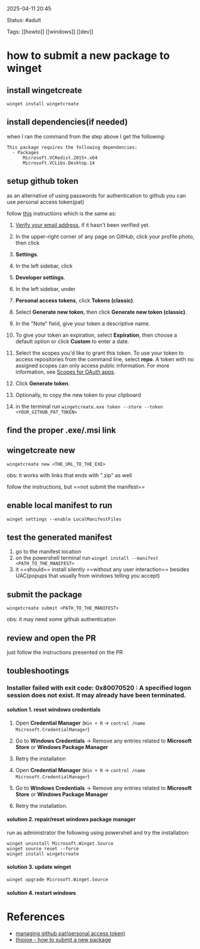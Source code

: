 2025-04-11 20:45

Status: #adult 

Tags: [[howto]] [[windows]] [[dev]]

# how to submit a new package to winget
## install wingetcreate
```
winget install wingetcreate
```




## install dependencies(if needed)

when I ran the command from the step above I get the following:
```
This package requires the following dependencies:
  - Packages
      Microsoft.VCRedist.2015+.x64
      Microsoft.VCLibs.Desktop.14
```



## setup github token

as an alternative of using passwords for authentication to github you can use personal access token(pat)

follow [this](https://docs.github.com/en/authentication/keeping-your-account-and-data-secure/managing-your-personal-access-tokens#creating-a-personal-access-token-classic) instructions which is the same as:

1. [Verify your email address](https://docs.github.com/en/account-and-profile/setting-up-and-managing-your-personal-account-on-github/managing-email-preferences/verifying-your-email-address), if it hasn't been verified yet.
    
2. In the upper-right corner of any page on GitHub, click your profile photo, then click
    
3. **Settings**.
    
4. In the left sidebar, click
    
5. **Developer settings**.
    
6. In the left sidebar, under
    
7. **Personal access tokens**, click **Tokens (classic)**.
    
8. Select **Generate new token**, then click **Generate new token (classic)**.
    
9. In the "Note" field, give your token a descriptive name.
    
10. To give your token an expiration, select **Expiration**, then choose a default option or click **Custom** to enter a date.
    
11. Select the scopes you'd like to grant this token. To use your token to access repositories from the command line, select **repo**. A token with no assigned scopes can only access public information. For more information, see [Scopes for OAuth apps](https://docs.github.com/en/apps/oauth-apps/building-oauth-apps/scopes-for-oauth-apps#available-scopes).
    
12. Click **Generate token**.
    
13. Optionally, to copy the new token to your clipboard
    
14. in the terminal run `wingetcreate.exe token --store --token <YOUR_GITHUB_PAT_TOKEN>` 



## find the proper .exe/.msi link



## wingetcreate new
```
wingetcreate new <THE_URL_TO_THE_EXE>
```
obs: it works with links that ends with ".zip" as well

follow the instructions, but ==not submit the manifest==



## enable local manifest to run
```
winget settings --enable LocalManifestFiles
```



## test the generated manifest

1. go to the manifest location
2. on the powershell terminal run `winget install --manifest <PATH_TO_THE_MANIFEST>`
3. it ==should== install silently ==without any user interaction== besides UAC(popups that usually from windows telling you accept)



## submit the package
```
wingetcreate submit <PATH_TO_THE_MANIFEST>
```
obs: it may need some github authentication



## review and open the PR

just follow the instructions presented on the PR



## toubleshootings
### Installer failed with exit code: 0x80070520 : A specified logon session does not exist. It may already have been terminated.

#### solution 1. reset windows credentials
1. Open **Credential Manager** (`Win + R` → `control /name Microsoft.CredentialManager`)
    
2. Go to **Windows Credentials** → Remove any entries related to **Microsoft Store** or **Windows Package Manager**
    
3. Retry the installation
    
4. Open **Credential Manager** (`Win + R` → `control /name Microsoft.CredentialManager`)
    
5. Go to **Windows Credentials** → Remove any entries related to **Microsoft Store** or **Windows Package Manager**
    
6. Retry the installation.

#### solution 2. repair/reset windows package manager

run as administrator the following using powershell and try the installation:
```
winget uninstall Microsoft.Winget.Source
winget source reset --force
winget install wingetcreate
```

#### solution 3. update winget
```
winget upgrade Microsoft.Winget.Source
```

#### solution 4. restart windows

# References
- [managing github pat(personal access token)](https://docs.github.com/en/authentication/keeping-your-account-and-data-secure/managing-your-personal-access-tokens#creating-a-personal-access-token-classic)
- [thiojoe - how to submit a new package](https://youtu.be/uxr7m8wDeGA?si=IzvcWOA5RsvomEwS&t=579)

